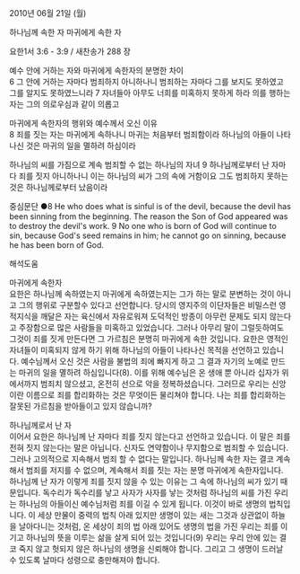 2010년 06월 21일 (월)

하나님께 속한 자 마귀에게 속한 자



요한1서 3:6 - 3:9 / 새찬송가 288 장


예수 안에 거하는 자와 마귀에게 속한자의 분명한 차이  
6 그 안에 거하는 자마다 범죄하지 아니하나니 범죄하는 자마다 그를 보지도 못하였고 그를 알지도 못하였느니라  7 자녀들아 아무도 너희를 미혹하지 못하게 하라 의를 행하는 자는 그의 의로우심과 같이 의롭고  

마귀에게 속한자의 행위와 예수께서 오신 이유  
8 죄를 짓는 자는 마귀에게 속하나니 마귀는 처음부터 범죄함이라 하나님의 아들이 나타나신 것은 마귀의 일을 멸하려 하심이라   

하나님의 씨를 가짐으로 계속 범죄할 수 없는 하나님의 자녀 
9 하나님께로부터 난 자마다 죄를 짓지 아니하나니 이는 하나님의 씨가 그의 속에 거함이요 그도 범죄하지 못하는 것은 하나님께로부터 났음이라   


중심문단 ●8 He who does what is sinful is of the devil, because the devil has been sinning from the beginning. The reason the Son of God appeared was to destroy the devil's work. 9 No one who is born of God will continue to sin, because God's seed remains in him; he cannot go on sinning, because he has been born of God.

해석도움





마귀에게 속한자   
요한은 하나님께 속하였는지 마귀에게 속하였는지는 그가 하는 말로 분변하는 것이 아니고 그의 행위로 구분할수 있다고 선언합니다. 당시의 영지주의 이단자들은 비밀스런 영적지식을 깨달은 자는 육신에서 자유로워져 도덕적인 방종이 아무런 문제도 되지 않는다고 주장함으로 많은 사람들을 미혹하고 있었습니다. 그러나 아무리 말이 그럴듯하여도 그것이 죄를 짓게 만든다면 그 가르침은 분명히 마귀에게 속한 것입니다. 요한은 영적인 자녀들이 미혹되지 않게 하기 위해 하나님의 아들이 나타나신 목적을 선언하고 있습니다. 예수님께서 오신 것은 사람을 불법의 죄에 빠지게 하고 그 결과 자기의 노예로 만드는 마귀의 일을 멸하려 하심입니다(8). 이를 위해 예수님은 온 생애 뿐 아니라 십자가 위에서까지 범죄치 않으셨고, 온전히 선으로 악을 정복하셨습니다. 그러므로 우리는 신앙이란 이름으로 죄를 합리화하는 것은 무엇이든 물리쳐야 합니다. 나는 죄를 합리화하는 잘못된 가르침을 받아들이고 있지 않습니까?     

하나님께로서 난 자   
이어서 요한은 하나님께 난 자마다 죄를 짓지 않는다고 선언하고 있습니다. 이 말은 죄를 전혀 짓지 않는다는 말은 아닙니다. 신자도 연약함이나 무지함으로 범죄할 수 있습니다. 그러나 고의적으로 지속해서 범죄 할 수 없다는 말입니다. 하나님께 속한 자는 결코 계속해서 범죄를 저지를 수 없으며, 계속해서 죄를 짓는 자는 분명 마귀에게 속한자입니다.    하나님께 난 자가 이렇게 죄를 짓지 않을 수 있는 이유는 그 속에 하나님의 씨가 있기 때문입니다. 독수리가 독수리를 낳고 사자가 사자를 낳는 것처럼 하나님의 씨를 가진 우리는 하나님의 아들이신 예수님처럼 죄를 이길 수 있게 됩니다. 이것이 바로 생명의 법칙입니다. 이 세상 만물이 중력의 법칙 아래 있지만 생명이 있는 새는 그것과 상관없이 하늘을 날아다니는 것처럼, 온 세상이 죄의 법 아래 있어도 생명의 법을 가진 우리는 죄를 이기고 하나님의 뜻을 이루는 삶을 살게 되어 있는 것입니다(9) 우리는 우리 안에 있는 결코 죽지 않고 헛되지 않은 하나님의 생명을 신뢰해야 합니다. 그리고 그 생명이 드러날 수 있도록 날마다 성령으로 충만해져야 합니다.
